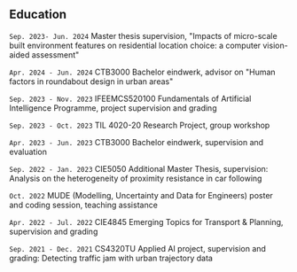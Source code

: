 ## Education
`Sep. 2023- Jun. 2024`
Master thesis supervision, "Impacts of micro-scale built environment features on residential location choice: a computer vision-aided assessment"

`Apr. 2024 - Jun. 2024`
CTB3000 Bachelor eindwerk, advisor on "Human factors in roundabout design in urban areas"

`Sep. 2023 - Nov. 2023`
IFEEMCS520100 Fundamentals of Artificial Intelligence Programme, project supervision and grading

`Sep. 2023 - Oct. 2023`
TIL 4020-20 Research Project, group workshop

`Apr. 2023 - Jun. 2023`
CTB3000 Bachelor eindwerk, supervision and evaluation

`Sep. 2022 - Jan. 2023`
CIE5050 Additional Master Thesis, supervision: Analysis on the heterogeneity of proximity resistance in car following

`Oct. 2022`
MUDE (Modelling, Uncertainty and Data for Engineers) poster and coding session, teaching assistance

`Apr. 2022 - Jul. 2022`
CIE4845 Emerging Topics for Transport & Planning, supervision and grading

`Sep. 2021 - Dec. 2021`
CS4320TU Applied AI project, supervision and grading: Detecting traffic jam with urban trajectory data
